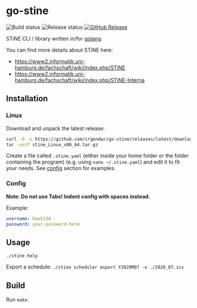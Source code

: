# go-stine

![Build status](https://github.com/irgendwr/go-stine/workflows/build/badge.svg)
![Release status](https://github.com/irgendwr/go-stine/workflows/release/badge.svg)
[![GitHub Release](https://img.shields.io/github/release/irgendwr/go-stine.svg)](https://github.com/irgendwr/go-stine/releases)

STiNE CLI / library written in/for [golang](https://golang.org/).

You can find more details about STiNE here:

- https://www2.informatik.uni-hamburg.de/fachschaft/wiki/index.php/STiNE
- https://www2.informatik.uni-hamburg.de/fachschaft/wiki/index.php/STiNE-Interna

## Installation

### Linux

Download and unpack the latest release:
```bash
curl -O -L https://github.com/irgendwr/go-stine/releases/latest/download/stine_Linux_x86_64.tar.gz
tar -xvzf stine_Linux_x86_64.tar.gz
```

Create a file called `.stine.yaml` (either inside your home folder or the folder containing the program) (e.g. using `nano ~/.stine.yaml`) and edit it to fit your needs.
See [config](#config) section for examples.

### Config

**Note: Do not use Tabs! Indent config with spaces instead.**

Example:

```yaml
username: baw1234
password: your-password-here
```

## Usage

`./stine help`

Export a schedule: `./stine scheduler export Y2020M07 -o ./2020_07.ics`

## Build

Run `make`.

